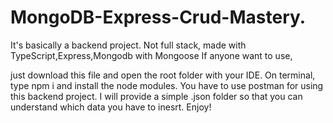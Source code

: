 # MongoDB-Express-Crud-Mastery.

It's basically a backend project. Not full stack, made with TypeScript,Express,Mongodb with Mongoose
If anyone want to use,

just download this file and open the root folder with your IDE. On terminal, type npm i and install the node modules.
You have to use postman for using this backend project. I will provide a simple .json folder so that you can understand which data you have to inesrt.
Enjoy!
